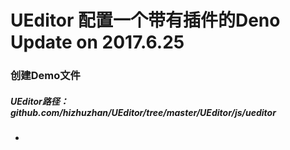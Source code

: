 # UEditor 配置一个带有插件的Deno Update on 2017.6.25
### 创建Demo文件
##### UEditor路径：github.com/hizhuzhan/UEditor/tree/master/UEditor/js/ueditor
* 
